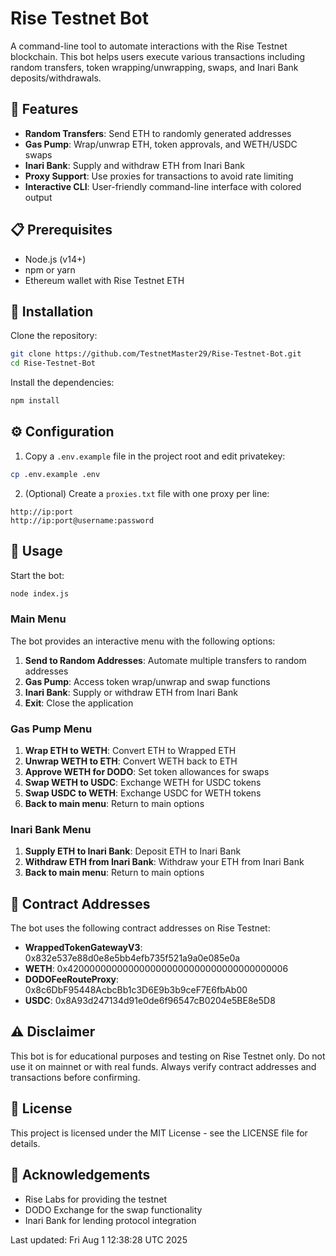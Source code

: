 # Rise Testnet Bot

A command-line tool to automate interactions with the Rise Testnet blockchain. This bot helps users execute various transactions including random transfers, token wrapping/unwrapping, swaps, and Inari Bank deposits/withdrawals.

## 🌟 Features

- **Random Transfers**: Send ETH to randomly generated addresses
- **Gas Pump**: Wrap/unwrap ETH, token approvals, and WETH/USDC swaps
- **Inari Bank**: Supply and withdraw ETH from Inari Bank
- **Proxy Support**: Use proxies for transactions to avoid rate limiting
- **Interactive CLI**: User-friendly command-line interface with colored output

## 📋 Prerequisites

- Node.js (v14+)
- npm or yarn
- Ethereum wallet with Rise Testnet ETH

## 🔧 Installation

Clone the repository:

```bash
git clone https://github.com/TestnetMaster29/Rise-Testnet-Bot.git
cd Rise-Testnet-Bot
```

Install the dependencies:

```bash
npm install
```

## ⚙️ Configuration

1. Copy a `.env.example` file in the project root and edit privatekey:

```bash
cp .env.example .env
```

2. (Optional) Create a `proxies.txt` file with one proxy per line:

```
http://ip:port
http://ip:port@username:password
```

## 🚀 Usage

Start the bot:

```bash
node index.js
```

### Main Menu

The bot provides an interactive menu with the following options:

1. **Send to Random Addresses**: Automate multiple transfers to random addresses
2. **Gas Pump**: Access token wrap/unwrap and swap functions
3. **Inari Bank**: Supply or withdraw ETH from Inari Bank
4. **Exit**: Close the application

### Gas Pump Menu

1. **Wrap ETH to WETH**: Convert ETH to Wrapped ETH
2. **Unwrap WETH to ETH**: Convert WETH back to ETH
3. **Approve WETH for DODO**: Set token allowances for swaps
4. **Swap WETH to USDC**: Exchange WETH for USDC tokens
5. **Swap USDC to WETH**: Exchange USDC for WETH tokens
6. **Back to main menu**: Return to main options

### Inari Bank Menu

1. **Supply ETH to Inari Bank**: Deposit ETH to Inari Bank
2. **Withdraw ETH from Inari Bank**: Withdraw your ETH from Inari Bank
3. **Back to main menu**: Return to main options

## 📝 Contract Addresses

The bot uses the following contract addresses on Rise Testnet:

- **WrappedTokenGatewayV3**: 0x832e537e88d0e8e5bb4efb735f521a9a0e085e0a
- **WETH**: 0x4200000000000000000000000000000000000006
- **DODOFeeRouteProxy**: 0x8c6DbF95448AcbcBb1c3D6E9b3b9ceF7E6fbAb00
- **USDC**: 0x8A93d247134d91e0de6f96547cB0204e5BE8e5D8

## ⚠️ Disclaimer

This bot is for educational purposes and testing on Rise Testnet only. Do not use it on mainnet or with real funds. Always verify contract addresses and transactions before confirming.


## 📜 License

This project is licensed under the MIT License - see the LICENSE file for details.

## 🙏 Acknowledgements

- Rise Labs for providing the testnet
- DODO Exchange for the swap functionality
- Inari Bank for lending protocol integration

Last updated: Fri Aug  1 12:38:28 UTC 2025
